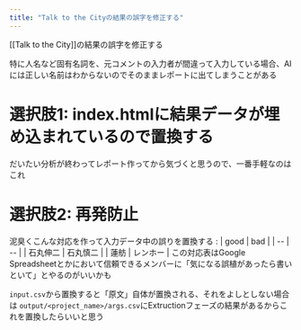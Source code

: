 ```yaml
---
title: "Talk to the Cityの結果の誤字を修正する"
---
```


[[Talk to the City]]の結果の誤字を修正する

特に人名など固有名詞を、元コメントの入力者が間違って入力している場合、AIには正しい名前はわからないのでそのままレポートに出てしまうことがある

# 選択肢1: index.htmlに結果データが埋め込まれているので置換する
だいたい分析が終わってレポート作ってから気づくと思うので、一番手軽なのはこれ

# 選択肢2: 再発防止
泥臭くこんな対応を作って入力データ中の誤りを置換する
:
| good | bad |
| -- | -- |
| 石丸伸二 | 石丸慎二 |
| 蓮舫 | レンホー |
この対応表はGoogle Spreadsheetとかにおいて信頼できるメンバーに「気になる誤植があったら書いといて」とやるのがいいかも

`input.csv`から置換すると「原文」自体が置換される、それをよしとしない場合は
`output/<project_name>/args.csv`にExtructionフェーズの結果があるからこれを置換したらいいと思う
